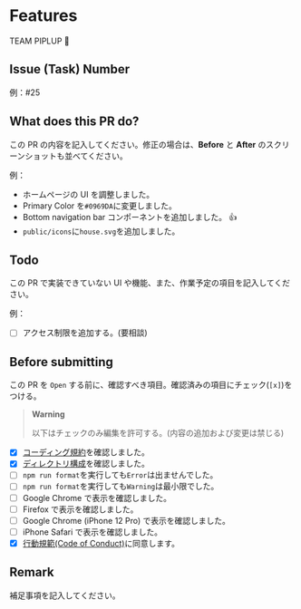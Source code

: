 # Features

TEAM PIPLUP 🐧

## Issue (Task) Number

例：#25

## What does this PR do?

この PR の内容を記入してください。修正の場合は、**Before** と **After** のスクリーンショットも並べてください。

例：

- ホームページの UI を調整しました。
- Primary Color を`#0969DA`に変更しました。
- Bottom navigation bar コンポーネントを追加しました。 :+1:
- `public/icons`に`house.svg`を追加しました。

## Todo

この PR で実装できていない UI や機能、また、作業予定の項目を記入してください。

例：

- [ ] アクセス制限を追加する。(要相談)

## Before submitting

この PR を `Open` する前に、確認すべき項目。確認済みの項目にチェック(`[x]`)をつける。

> **Warning**
>
> 以下はチェックのみ編集を許可する。(内容の追加および変更は禁じる)

- [x] [コーディング規約](https://github.com/wiyco/imap/blob/develop/_docs/CODING.md)を確認しました。
- [x] [ディレクトリ構成](https://github.com/wiyco/imap/blob/develop/_docs/DIRECTORY.md)を確認しました。
- [ ] `npm run format`を実行しても`Error`は出ませんでした。
- [ ] `npm run format`を実行しても`Warning`は最小限でした。
- [ ] Google Chrome で表示を確認しました。
- [ ] Firefox で表示を確認しました。
- [ ] Google Chrome (iPhone 12 Pro) で表示を確認しました。
- [ ] iPhone Safari で表示を確認しました。
- [x] [行動規範(Code of Conduct)](https://github.com/wiyco/imap/blob/develop/_docs/CODE_OF_CONDUCT.md)に同意します。

## Remark

補足事項を記入してください。
